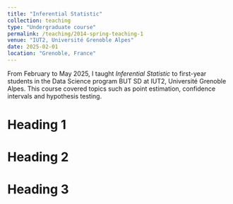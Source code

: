 ```yaml
---
title: "Inferential Statistic"
collection: teaching
type: "Undergraduate course"
permalink: /teaching/2014-spring-teaching-1
venue: "IUT2, Université Grenoble Alpes"
date: 2025-02-01
location: "Grenoble, France"
---
```


From February to May 2025, I taught *Inferential Statistic* to first-year students in the Data Science program BUT SD at IUT2, Université Grenoble Alpes. This course covered topics such as point estimation, confidence intervals and hypothesis testing.

Heading 1
======

Heading 2
======

Heading 3
======